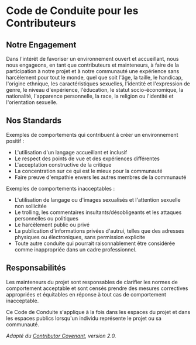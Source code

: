 # Code de Conduite pour les Contributeurs

## Notre Engagement

Dans l'intérêt de favoriser un environnement ouvert et accueillant, nous nous engageons, en tant que contributeurs et mainteneurs, à faire de la participation à notre projet et à notre communauté une expérience sans harcèlement pour tout le monde, quel que soit l'âge, la taille, le handicap, l'origine ethnique, les caractéristiques sexuelles, l'identité et l'expression de genre, le niveau d'expérience, l'éducation, le statut socio-économique, la nationalité, l'apparence personnelle, la race, la religion ou l'identité et l'orientation sexuelle.

## Nos Standards

Exemples de comportements qui contribuent à créer un environnement positif :

-   L'utilisation d'un langage accueillant et inclusif
-   Le respect des points de vue et des expériences différentes
-   L'acceptation constructive de la critique
-   La concentration sur ce qui est le mieux pour la communauté
-   Faire preuve d'empathie envers les autres membres de la communauté

Exemples de comportements inacceptables :

-   L'utilisation de langage ou d'images sexualisés et l'attention sexuelle non sollicitée
-   Le trolling, les commentaires insultants/désobligeants et les attaques personnelles ou politiques
-   Le harcèlement public ou privé
-   La publication d'informations privées d'autrui, telles que des adresses physiques ou électroniques, sans permission explicite
-   Toute autre conduite qui pourrait raisonnablement être considérée comme inappropriée dans un cadre professionnel.

## Responsabilités

Les mainteneurs du projet sont responsables de clarifier les normes de comportement acceptable et sont censés prendre des mesures correctives appropriées et équitables en réponse à tout cas de comportement inacceptable.

Ce Code de Conduite s'applique à la fois dans les espaces du projet et dans les espaces publics lorsqu'un individu représente le projet ou sa communauté.

*Adapté du [Contributor Covenant](https://www.contributor-covenant.org), version 2.0.*
